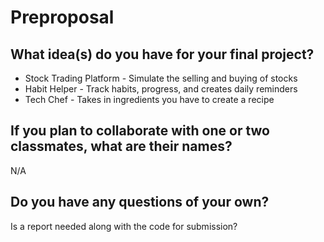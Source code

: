 # Preproposal

## What idea(s) do you have for your final project?

- Stock Trading Platform - Simulate the selling and buying of stocks
- Habit Helper - Track habits, progress, and creates daily reminders
- Tech Chef - Takes in ingredients you have to create a recipe

## If you plan to collaborate with one or two classmates, what are their names?

N/A

## Do you have any questions of your own?

Is a report needed along with the code for submission?